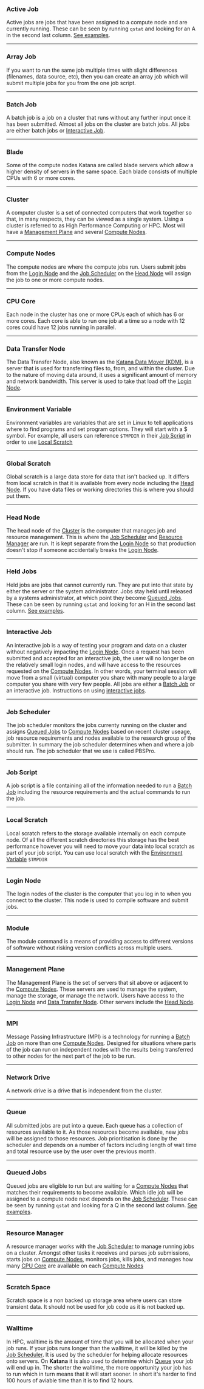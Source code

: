 ### Active Job 

Active jobs are jobs that have been assigned to a compute node and are currently running. These can be seen by running `qstat` and looking for an A in the second last column. [See examples](../../using_katana/running_jobs#managing-jobs-on-katana).

---

### Array Job

If you want to run the same job multiple times with slight differences (filenames, data source, etc), then you can create an array job which will submit multiple jobs for you from the one job script. 

---

### Batch Job

A batch job is a job on a cluster that runs without any further input once it has been submitted. Almost all jobs on the cluster are batch jobs. All jobs are either batch jobs or [Interactive Job](./#interactive-job).

---

### Blade 

Some of the compute nodes Katana are called blade servers which allow a higher density of servers in the same space. Each blade consists of multiple CPUs with 6 or more cores.

---

### Cluster

A computer cluster is a set of connected computers that work together so that, in many respects, they can be viewed as a single system. Using a cluster is referred to as High Performance Computing or HPC. Most will have a [Management Plane](./#management-plane) and several [Compute Nodes](./#compute-nodes).

---

### Compute Nodes

The compute nodes are where the compute jobs run. Users submit jobs from the [Login Node](./#login-node) and the [Job Scheduler](./#job-scheduler) on the [Head Node](./#head-node) will assign the job to one or more compute nodes.

---

### CPU Core

Each node in the cluster has one or more CPUs each of which has 6 or more cores. Each core is able to run one job at a time so a node with 12 cores could have 12 jobs running in parallel.

---

### Data Transfer Node

The Data Transfer Node, also known as the [Katana Data Mover (KDM)](./storage/), is a server that is used for transferring files to, from, and within the cluster. Due to the nature of moving data around, it uses a significant amount of memory and network bandwidth. This server is used to take that load off the [Login Node](./#login-node).

---

### Environment Variable 

Environment variables are variables that are set in Linux to tell applications where to find programs and set program options. They will start with a $ symbol. For example, all users can reference `$TMPDIR` in their [Job Script](./#job-script) in order to use [Local Scratch](./#local-scratch)

---

### Global Scratch 

Global scratch is a large data store for data that isn't backed up. It differs from local scratch in that it is available from every node including the [Head Node](./#head-node). If you have data files or working directories this is where you should put them.

---

### Head Node

The head node of the [Cluster](./#cluster) is the computer that manages job and resource management. This is where the [Job Scheduler](./#job-scheduler) and [Resource Manager](./#resource-manager) are run. It is kept separate from the [Login Node](./#login-node) so that production doesn't stop if someone accidentally breaks the [Login Node](./#login-node).

---

### Held Jobs

Held jobs are jobs that cannot currently run. They are put into that state by either the server or the system administrator. Jobs stay held until released by a systems administrator, at which point they become [Queued Jobs](./#queued-jobs). These can be seen by running `qstat` and looking for an H in the second last column. [See examples](../../using_katana/running_jobs#managing-jobs-on-katana).

---

### Interactive Job 

An interactive job is a way of testing your program and data on a cluster without negatively impacting the [Login Node](./#login-node). Once a request has been submitted and accepted for an interactive job, the user will no longer be on the relatively small login nodes, and will have access to the resources requested on the [Compute Nodes](./#compute-nodes). In other words, your terminal session will move from a small (virtual) computer you share with many people to a large computer you share with very few people. All jobs are either a [Batch Job](./#batch-job) or an interactive job. Instructions on using [interactive jobs](../../using_katana/running_jobs#interactive-jobs).
    
---

### Job Scheduler

The job scheduler monitors the jobs currenty running on the cluster and assigns [Queued Jobs](./#queued-jobs) to [Compute Nodes](./#compute-nodes) based on recent cluster useage, job resource requirements and nodes available to the research group of the submitter. In summary the job scheduler determines when and where a job should run. The job scheduler that we use is called PBSPro.

---

### Job Script

A job script is a file containing all of the information needed to run a [Batch Job](./#batch-job) including the resource requirements and the actual commands to run the job.

---

### Local Scratch 

Local scratch refers to the storage available internally on each compute node. Of all the different scratch directories this storage has the best performance however you will need to move your data into local scratch as part of your job script. You can use local scratch with the [Environment Variable](./#environment-variable) `$TMPDIR`

---

### Login Node

The login nodes of the cluster is the computer that you log in to when you connect to the cluster. This node is used to compile software and submit jobs.

---

### Module

The module command is a means of providing access to different versions of software without risking version conflicts across multiple users.

---

### Management Plane

The Management Plane is the set of servers that sit above or adjacent to the [Compute Nodes](./#compute-nodes). These servers are used to manage the system, manage the storage, or manage the network. Users have access to the [Login Node](./#login-node) and [Data Transfer Node](./#data-transfer-node). Other servers include the [Head Node](./#head-node). 

---

### MPI

Message Passing Infrastructure (MPI) is a technology for running a [Batch Job](./#batch-job) on more than one [Compute Nodes](./#compute-nodes). Designed for situations where parts of the job can run on independent nodes with the results being transferred to other nodes for the next part of the job to be run.

---

### Network Drive 

A network drive is a drive that is independent from the cluster. 

---

### Queue

All submitted jobs are put into a queue. Each queue has a collection of resources available to it. As those resources become available, new jobs will be assigned to those resources. Job prioritisation is done by the scheduler and depends on a number of factors including length of wait time and total resource use by the user over the previous month.

---

### Queued Jobs 

Queued jobs are eligible to run but are waiting for a [Compute Nodes](./#compute-nodes) that matches their requirements to become available. Which idle job will be assigned to a compute node next depends on the [Job Scheduler](./#job-scheduler). These can be seen by running `qstat` and looking for a Q in the second last column. [See examples](../../using_katana/running_jobs#managing-jobs-on-katana).

---

### Resource Manager 

A resource manager works with the [Job Scheduler](./#job-scheduler) to manage running jobs on a cluster. Amongst other tasks it receives and parses job submissions, starts jobs on [Compute Nodes](./#compute-nodes), monitors jobs, kills jobs, and manages how many [CPU Core](./#cpu-core) are available on each [Compute Nodes](./#compute-nodes)

---

### Scratch Space 

Scratch space is a non backed up storage area where users can store transient data. It should not be used for job code as it is not backed up.

---

### Walltime

In HPC, walltime is the amount of time that you will be allocated when your job runs. If your jobs runs longer than the walltime, it will be killed by the [Job Scheduler](./#job-scheduler). It is used by the scheduler for helping allocate resources onto servers. On **Katana** it is also used to determine which [Queue](./#queue) your job will end up in. The shorter the walltime, the more opportunity your job has to run which in turn means that it will start sooner. In short it's harder to find 100 hours of aviable time than it is to find 12 hours.